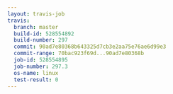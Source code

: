 ```yaml
---
layout: travis-job
travis:
  branch: master
  build-id: 528554892
  build-number: 297
  commit: 90ad7e80368b643325d7cb3e2aa75e76ae6d99e3
  commit-range: 70bac923f69d...90ad7e80368b
  job-id: 528554895
  job-number: 297.3
  os-name: linux
  test-result: 0
---
```

